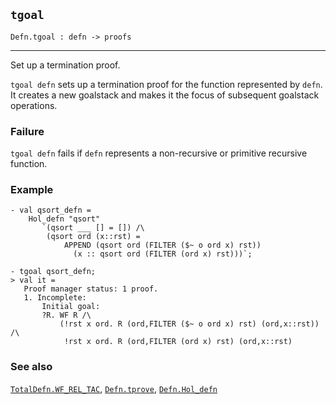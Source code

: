 ## `tgoal`

``` hol4
Defn.tgoal : defn -> proofs
```

------------------------------------------------------------------------

Set up a termination proof.

`tgoal defn` sets up a termination proof for the function represented by
`defn`. It creates a new goalstack and makes it the focus of subsequent
goalstack operations.

### Failure

`tgoal defn` fails if `defn` represents a non-recursive or primitive
recursive function.

### Example

``` hol4
- val qsort_defn =
    Hol_defn "qsort"
       `(qsort ___ [] = []) /\
        (qsort ord (x::rst) =
            APPEND (qsort ord (FILTER ($~ o ord x) rst))
              (x :: qsort ord (FILTER (ord x) rst)))`;

- tgoal qsort_defn;
> val it =
   Proof manager status: 1 proof.
   1. Incomplete:
       Initial goal:
       ?R. WF R /\
           (!rst x ord. R (ord,FILTER ($~ o ord x) rst) (ord,x::rst)) /\
            !rst x ord. R (ord,FILTER (ord x) rst) (ord,x::rst)
```

### See also

[`TotalDefn.WF_REL_TAC`](#TotalDefn.WF_REL_TAC),
[`Defn.tprove`](#Defn.tprove), [`Defn.Hol_defn`](#Defn.Hol_defn)
